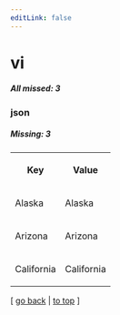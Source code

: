 ```yaml
---
editLink: false
---
```


# vi

##### All missed: 3


### json

##### Missing: 3

<table width="100%">
<tr><th width="50%">

Key

</th><th width="50%">

Value

</th></tr>
<tr><td width="50%">

Alaska

</td><td width="50%">

Alaska

</td></tr>
<tr><td width="50%">

Arizona

</td><td width="50%">

Arizona

</td></tr>
<tr><td width="50%">

California

</td><td width="50%">

California

</td></tr>
</table>

[ [go back](../status.md) | [to top](#) ]

